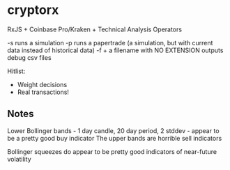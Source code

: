 # cryptorx
RxJS + Coinbase Pro/Kraken + Technical Analysis Operators

-s runs a simulation
-p runs a papertrade (a simulation, but with current data instead of historical data)
-f + a filename with NO EXTENSION outputs debug csv files


Hitlist:
 - Weight decisions
 - Real transactions!


 ## Notes
 Lower Bollinger bands - 1 day candle, 20 day period, 2 stddev - appear to be a pretty good buy indicator
 The upper bands are horrible sell indicators

 Bollinger squeezes do appear to be pretty good indicators of near-future volatility